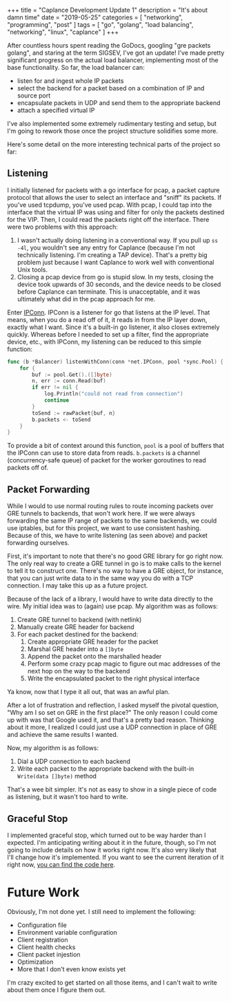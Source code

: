 +++
title = "Caplance Development Update 1"
description = "It's about damn time"
date = "2019-05-25"
categories = [ "networking", "programming", "post" ]
tags = [
  "go",
  "golang",
  "load balancing",
  "networking",
  "linux",
  "caplance"
]
+++

After countless hours spent reading the GoDocs, googling "gre packets golang", and staring at the term SIGSEV, I've got an update! I've made pretty significant progress on the actual load balancer, implementing most of the base functionality. So far, the load balancer can:

- listen for and ingest whole IP packets
- select the backend for a packet based on a combination of IP and source port
- encapsulate packets in UDP and send them to the appropriate backend
- attach a specified virtual IP

I've also implemented some extremely rudimentary testing and setup, but I'm going to rework those once the project structure solidifies some more.

Here's some detail on the more interesting technical parts of the project so far:

## Listening

I initially listened for packets with a go interface for pcap, a packet capture protocol that allows the user to select an interface and "sniff" its packets. If you've used tcpdump, you've used pcap. With pcap, I could tap into the interface that the virtual IP was using and filter for only the packets destined for the VIP. Then, I could read the packets right off the interface. There were two problems with this approach:

1. I wasn't actually doing listening in a conventional way. If you pull up `ss -4l`, you wouldn't see any entry for Caplance (because I'm not technically listening. I'm creating a TAP device). That's a pretty big problem just because I want Caplance to work well with conventional Unix tools.
2. Closing a pcap device from go is stupid slow. In my tests, closing the device took upwards of 30 seconds, and the device needs to be closed before Caplance can terminate. This is unacceptable, and it was ultimately what did in the pcap approach for me.

Enter [IPConn](https://golang.org/pkg/net/#IPConn). IPConn is a listener for go that listens at the IP level. That means, when you do a read off of it, it reads in from the IP layer down, exactly what I want. Since it's a built-in go listener, it also closes extremely quickly. Whereas before I needed to set up a filter, find the appropriate device, etc., with IPConn, my listening can be reduced to this simple function:

```go
func (b *Balancer) listenWithConn(conn *net.IPConn, pool *sync.Pool) {
	for {
		buf := pool.Get().([]byte)
		n, err := conn.Read(buf)
		if err != nil {
			log.Println("could not read from connection")
			continue
		}
		toSend := rawPacket{buf, n}
		b.packets <- toSend
	}
}
```

To provide a bit of context around this function, `pool` is a pool of buffers that the IPConn can use to store data from reads. `b.packets` is a channel (concurrency-safe queue) of packet for the worker goroutines to read packets off of.

## Packet Forwarding

While I would to use normal routing rules to route incoming packets over GRE tunnels to backends, that won't work here. If we were always forwarding the same IP range of packets to the same backends, we could use iptables, but for this project, we want to use consistent hashing. Because of this, we have to write listening (as seen above) and packet forwarding ourselves.

First, it's important to note that there's no good GRE library for go right now. The only real way to create a GRE tunnel in go is to make calls to the kernel to tell it to construct one. There's no way to have a GRE object, for instance, that you can just write data to in the same way you do with a TCP connection. I may take this up as a future project.

Because of the lack of a library, I would have to write data directly to the wire. My initial idea was to (again) use pcap. My algorithm was as follows:

1. Create GRE tunnel to backend (with netlink)
2. Manually create GRE header for backend
3. For each packet destined for the backend:
    1. Create appropriate GRE header for the packet
    2. Marshal GRE header into a `[]byte`
    3. Append the packet onto the marshalled header
    4. Perform some crazy pcap magic to figure out mac addresses of the next hop on the way to the backend
    5. Write the encapsulated packet to the right physical interface

Ya know, now that I type it all out, that was an awful plan.

After a lot of frustration and reflection, I asked myself the pivotal question, "Why am I so set on GRE in the first place?" The only reason I could come up with was that Google used it, and that's a pretty bad reason. Thinking about it more, I realized I could just use a UDP connection in place of GRE and achieve the same results I wanted.

Now, my algorithm is as follows:

1. Dial a UDP connection to each backend
2. Write each packet to the appropriate backend with the built-in `Write(data []byte)` method

That's a wee bit simpler. It's not as easy to show in a single piece of code as listening, but it wasn't too hard to write.

## Graceful Stop

I implemented graceful stop, which turned out to be way harder than I expected. I'm anticipating writing about it in the future, though, so I'm not going to include details on how it works right now. It's also very likely that I'll change how it's implemented. If you want to see the current iteration of it right now, [you can find the code here](https://github.com/Pwpon500/caplance/blob/4887f8c6230fbe062660c300df0a81f02450f064/balancer/control.go#L80).

# Future Work

Obviously, I'm not done yet. I still need to implement the following:

- Configuration file
- Environment variable configuration
- Client registration
- Client health checks
- Client packet injestion
- Optimization
- More that I don't even know exists yet

I'm crazy excited to get started on all those items, and I can't wait to write about them once I figure them out.

